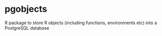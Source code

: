 pgobjects
=========

R package to store R objects (including functions, environments etc) into a PostgreSQL database